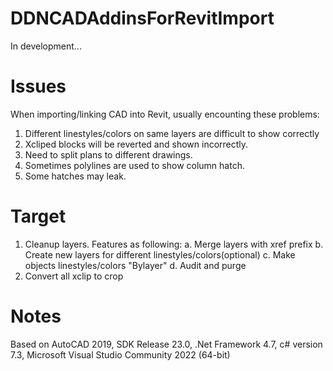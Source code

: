 # DDNCADAddinsForRevitImport

In development...

# Issues
When importing/linking CAD into Revit, usually encounting these problems:
1. Different linestyles/colors on same layers are difficult to show correctly
2. Xcliped blocks will be reverted and shown incorrectly.
3. Need to split plans to different drawings.
4. Sometimes polylines are used to show column hatch.
5. Some hatches may leak.

# Target
1. Cleanup layers. Features as following:
  a. Merge layers with xref prefix
  b. Create new layers for different linestyles/colors(optional)
  c. Make objects linestyles/colors "Bylayer"
  d. Audit and purge
2. Convert all xclip to crop

# Notes
Based on AutoCAD 2019, SDK Release 23.0, .Net Framework 4.7, c# version 7.3, Microsoft Visual Studio Community 2022 (64-bit) 
